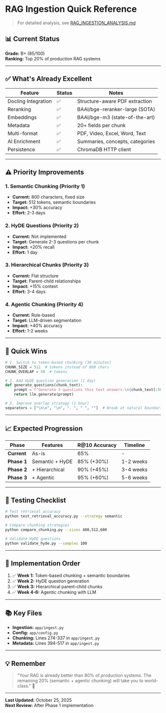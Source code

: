 # RAG Ingestion Quick Reference

> For detailed analysis, see [RAG_INGESTION_ANALYSIS.md](./RAG_INGESTION_ANALYSIS.md)

## 📊 Current Status

**Grade:** B+ (85/100)  
**Ranking:** Top 20% of production RAG systems

---

## ✅ What's Already Excellent

| Feature | Status | Notes |
|---------|--------|-------|
| Docling Integration | ✅ | Structure-aware PDF extraction |
| Reranking | ✅ | BAAI/bge-reranker-large (SOTA) |
| Embeddings | ✅ | BAAI/bge-m3 (state-of-the-art) |
| Metadata | ✅ | 20+ fields per chunk |
| Multi-format | ✅ | PDF, Video, Excel, Word, Text |
| AI Enrichment | ✅ | Summaries, concepts, categories |
| Persistence | ✅ | ChromaDB HTTP client |

---

## ⚠️ Priority Improvements

### 1. Semantic Chunking (Priority 1)
- **Current:** 800 characters, fixed size
- **Target:** 512 tokens, semantic boundaries
- **Impact:** +30% accuracy
- **Effort:** 2-3 days

### 2. HyDE Questions (Priority 2)
- **Current:** Not implemented
- **Target:** Generate 2-3 questions per chunk
- **Impact:** +20% recall
- **Effort:** 1 day

### 3. Hierarchical Chunks (Priority 3)
- **Current:** Flat structure
- **Target:** Parent-child relationships
- **Impact:** +15% context
- **Effort:** 3-4 days

### 4. Agentic Chunking (Priority 4)
- **Current:** Rule-based
- **Target:** LLM-driven segmentation
- **Impact:** +40% accuracy
- **Effort:** 1-2 weeks

---

## 🎯 Quick Wins

```python
# 1. Switch to token-based chunking (30 minutes)
CHUNK_SIZE = 512  # tokens instead of 800 chars
CHUNK_OVERLAP = 50  # tokens

# 2. Add HyDE question generation (1 day)
def generate_questions(chunk_text):
    prompt = f"Generate 3 questions this text answers:\n{chunk_text[:500]}"
    return llm.generate(prompt)

# 3. Improve overlap strategy (1 hour)
separators = ["\n\n", "\n", ". ", " ", ""]  # Break at natural boundaries
```

---

## 📈 Expected Progression

| Phase | Features | R@10 Accuracy | Timeline |
|-------|----------|---------------|----------|
| **Current** | As-is | 65% | - |
| **Phase 1** | Semantic + HyDE | 85% (+30%) | 1-2 weeks |
| **Phase 2** | + Hierarchical | 90% (+45%) | 3-4 weeks |
| **Phase 3** | + Agentic | 95% (+60%) | 5-6 weeks |

---

## 🔬 Testing Checklist

```bash
# Test retrieval accuracy
python test_retrieval_accuracy.py --strategy semantic

# Compare chunking strategies
python compare_chunking.py --sizes 400,512,600

# Validate HyDE questions
python validate_hyde.py --samples 100
```

---

## 🚀 Implementation Order

1. ✅ **Week 1:** Token-based chunking + semantic boundaries
2. ✅ **Week 2:** HyDE question generation
3. ✅ **Week 3:** Hierarchical parent-child chunks
4. ✅ **Week 4-6:** Agentic chunking with LLM

---

## 📚 Key Files

- **Ingestion:** `app/ingest.py`
- **Config:** `app/config.py`
- **Chunking:** Lines 274-337 in `app/ingest.py`
- **Metadata:** Lines 394-517 in `app/ingest.py`

---

## 💡 Remember

> "Your RAG is already better than 80% of production systems. The remaining 20% (semantic + agentic chunking) will take you to world-class." 🚀

---

**Last Updated:** October 25, 2025  
**Next Review:** After Phase 1 implementation

